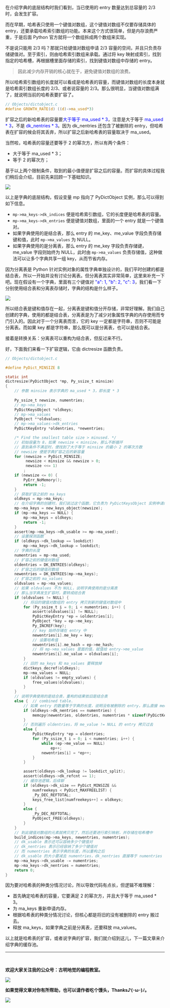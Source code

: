 在介绍字典的底层结构时我们看到，当已使用的 entry 数量达到总容量的 2/3 时，会发生扩容。

而在早期，哈希表只使用一个键值对数组，这个键值对数组不仅要存储具体的 entry，还要承载哈希索引数组的功能。本来这个方式很简单，但是内存浪费严重，于是后面 Python 官方就将一个数组拆成两个数组来实现。

不是说只能用 2/3 吗？那就只给键值对数组申请 2/3 容量的空间，并且只负责存储键值对。至于索引，则由哈希索引数组来承载。通过将 key 映射成索引，找到指定的哈希槽，再根据槽里面存储的索引，找到键值对数组中存储的 entry。

> 因此减少内存开销的核心就在于，避免键值对数组的浪费。

所以哈希索引数组的长度就可以看成是哈希表的容量，而键值对数组的长度本身就是哈希索引数组长度的 2/3、或者说容量的 2/3。那么很明显，当键值对数组满了，就说明当前的哈希表要扩容了。

~~~C
// Objects/dictobject.c
#define GROWTH_RATE(d) ((d)->ma_used*3)
~~~

扩容之后的新哈希表的容量要<font color="blue">大于等于 ma_used \* 3</font>，注意是大于等于 <font color="blue">ma_used \* 3</font>，不是 <font color="blue">dk_nentries \* 3</font>。因为 dk_nentries 还包含了被删除的 entry，但哈希表在扩容的候会将其丢弃，所以扩容之后新哈希表的容量取决于 ma_used。</font>

当然啦，哈希表的容量还要等于 2 的幂次方，所以有两个条件：

+ 大于等于 ma_used \* 3；
+ 等于 2 的幂次方；

基于以上两个限制条件，取到的最小值便是扩容之后的容量。而扩容的具体过程我们稍后会介绍，目前先来回顾一下基础知识。

![](./images/131.png)

以上是字典的底层结构，假设变量 mp 指向了 PyDictObject 实例，那么可以得到如下信息。

- `mp->ma_keys->dk_indices` 便是哈希索引数组，它的长度便是哈希表的容量。
- `mp->ma_keys->dk_entries` 便是键值对数组，里面的一个 entry 就是一个键值对。
- 如果字典使用的是结合表，那么 entry 的 me_key、me_value 字段负责存储键和值，此时 `mp->ma_values` 为 NULL。
- 如果字典使用的是分离表，那么 entry 的 me_key 字段负责存储键，me_value 字段则始终为 NULL，此时由 `mp->ma_values` 负责存储值，这种做法可以让多个字典共享一组 key，从而节省内存。

因为分离表是 Python 针对实例对象的属性字典单独设计的，我们平时创建的都是结合表，所以一开始并没有讨论分离表。但分离表其实非常简单，这里来补充一下吧。现在假设有一个字典，里面有三个键值对 <font color="blue">"a": 1, "b": 2, "c": 3</font>，我们看一下分别使用结合表和分离表存储时，字典的结构是什么样子。

![](./images/132.png)

所以结合表是键和值存在一起，分离表是键和值分开存储，非常好理解。我们自己创建的字典，使用的都是结合表，分离表是为了减少对象属性字典的内存使用而专门引入的。因此对于一个分离表而言，它的 key 一定都是字符串，否则不可能是分离表。而如果 key 都是字符串，那么既可以是分离表，也可以是结合表。

接着是转换关系：分离表可以重构为结合表，但反过来不行。

好，下面我们来看一下扩容逻辑，它由 dictresize 函数负责。

~~~C
// Objects/dictobject.c

#define PyDict_MINSIZE 8

static int
dictresize(PyDictObject *mp, Py_ssize_t minsize)
{
    // 参数 minsize 表示字典的 ma_used * 3，即长度 * 3
  
    Py_ssize_t newsize, numentries;
    // mp->ma_keys
    PyDictKeysObject *oldkeys;
    // mp->ma_values
    PyObject **oldvalues;
    // mp->ma_values->dk_entries
    PyDictKeyEntry *oldentries, *newentries;

    /* Find the smallest table size > minused. */
    // 初始容量为 8，如果 newsize < minsize，那么不断循环
    // 直到条件不满足时，便找到了大于等于 minsize 的最小 2 的幂次方数
    // newsize 便是字典扩容之后的新容量
    for (newsize = PyDict_MINSIZE;
         newsize < minsize && newsize > 0;
         newsize <<= 1)
        ;
    if (newsize <= 0) {
        PyErr_NoMemory();
        return -1;
    }
    // 获取扩容之前的 ma_keys
    oldkeys = mp->ma_keys;
    // 在介绍字典的创建时，我们说过这个函数，它负责为 PyDictKeysObject 实例申请内存
    mp->ma_keys = new_keys_object(newsize);
    if (mp->ma_keys == NULL) {
        mp->ma_keys = oldkeys;
        return -1;
    }
    assert(mp->ma_keys->dk_usable >= mp->ma_used);
    // 设置探测函数
    if (oldkeys->dk_lookup == lookdict)
        mp->ma_keys->dk_lookup = lookdict;
    // 字典的长度
    numentries = mp->ma_used;
    // 扩容之前的键值对数组
    oldentries = DK_ENTRIES(oldkeys);
    // 扩容之后的键值对数组
    newentries = DK_ENTRIES(mp->ma_keys);
    // 扩容之前的 ma_values
    oldvalues = mp->ma_values;
    // 如果 oldvalues 不为 NULL，说明字典使用的是分离表
    // 那么当字典发生扩容时，要转成结合表
    if (oldvalues != NULL) {
        // 将旧的键值对数组的 entry 拷贝到新的键值对数组中
        for (Py_ssize_t i = 0; i < numentries; i++) {
            assert(oldvalues[i] != NULL);
            PyDictKeyEntry *ep = &oldentries[i];
            PyObject *key = ep->me_key;
            Py_INCREF(key);
            // key 始终存储在 entry 中
            newentries[i].me_key = key;
            // 设置哈希值
            newentries[i].me_hash = ep->me_hash;
            // 将 mp->ma_values 里面的值，赋值给 entry->me_value
            newentries[i].me_value = oldvalues[i];
        }
        // 旧的 ma_keys 和 ma_values 要释放掉
        dictkeys_decref(oldkeys);
        mp->ma_values = NULL;
        if (oldvalues != empty_values) {
            free_values(oldvalues);
        }
    }
    // 说明字典使用的是结合表，重构的结果依旧是结合表
    else {  // combined table.
        // 如果 entry 的数量等于字典的长度，说明没有被删除的 entry，那么直接 memcpy 过去即可
        if (oldkeys->dk_nentries == numentries) {
            memcpy(newentries, oldentries, numentries * sizeof(PyDictKeyEntry));
        }
        // 否则遍历 oldentries，将 me_value != NULL 的 entry 拷贝过去
        else {
            PyDictKeyEntry *ep = oldentries;
            for (Py_ssize_t i = 0; i < numentries; i++) {
                while (ep->me_value == NULL)
                    ep++;
                newentries[i] = *ep++;
            }
        }

        assert(oldkeys->dk_lookup != lookdict_split);
        assert(oldkeys->dk_refcnt == 1);
        // 缓存池逻辑，后续聊
        if (oldkeys->dk_size == PyDict_MINSIZE &&
            numfreekeys < PyDict_MAXFREELIST) {
            _Py_DEC_REFTOTAL;
            keys_free_list[numfreekeys++] = oldkeys;
        }
        else {
            _Py_DEC_REFTOTAL;
            PyObject_FREE(oldkeys);
        }
    }
    // 到此键值对数组的元素就拷贝完了，然后还要进行索引映射，并存储在哈希槽中
    build_indices(mp->ma_keys, newentries, numentries);
    // dk_usable 表示还可以容纳多少个键值对
    // dk_nentries 表示已经容纳了多少个键值对
    // 而 numentries 表示字典的长度，所以重构之后
    // dk_usable 的大小要减去 numentries，dk_nentries 直接等于 numentries
    mp->ma_keys->dk_usable -= numentries;
    mp->ma_keys->dk_nentries = numentries;
    return 0;
}
~~~

因为要对哈希表的种类分情况讨论，所以导致代码有点长，但逻辑不难理解：

- 首先确定哈希表的容量，它要满足 2 的幂次方，并且大于等于 ma_used \* 3。
- 为 ma_keys 重新申请内存。
- 根据哈希表的种类分情况讨论，但核心都是将旧的没有被删除的 entry 搬过去。
- 释放 ma_keys，如果字典之前是分离表，还要释放 ma_values。

以上就是哈希表的扩容，或者说字典的扩容，我们就介绍到这儿，下一篇文章来介绍字典的缓存池。

------

&nbsp;

**欢迎大家关注我的公众号：古明地觉的编程教室。**

![](./images/qrcode_for_gh.jpg)

**如果觉得文章对你有所帮助，也可以请作者吃个馒头，Thanks♪(･ω･)ﾉ。**

![](./images/supports.png)
